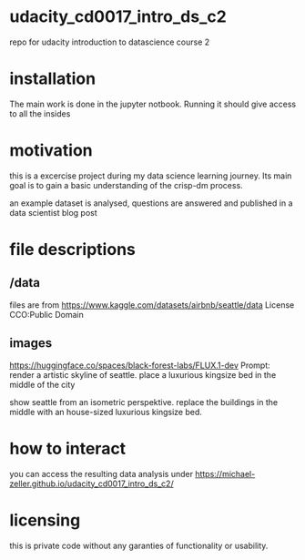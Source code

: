# udacity_cd0017_intro_ds_c2
repo for udacity introduction to datascience course 2

# installation

The main work is done in the jupyter notbook. Running it should give access to all the insides

# motivation

this is a excercise project during my data science learning journey.
Its main goal is to gain a basic understanding of the crisp-dm process.

an example dataset is analysed, questions are answered and published in a data scientist blog post

# file descriptions
## /data

files are from
https://www.kaggle.com/datasets/airbnb/seattle/data
License CCO:Public Domain

## images

https://huggingface.co/spaces/black-forest-labs/FLUX.1-dev
Prompt: render a artistic skyline of seattle. place a luxurious kingsize bed in the middle of the city

show seattle from an isometric perspektive. replace the buildings in the middle with an house-sized luxurious kingsize bed.


# how to interact

you can access the resulting data analysis under
https://michael-zeller.github.io/udacity_cd0017_intro_ds_c2/

# licensing

this is private code without any garanties of functionality or usability.


